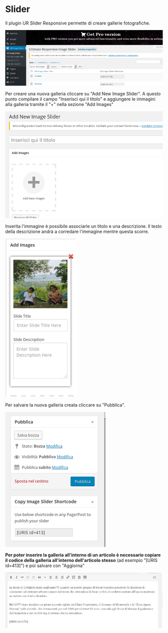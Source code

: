 # Slider

Il plugin UR Slider Responsive permette di creare gallerie fotografiche.


![UR Slider Responsive](img/slider.png)

Per creare una nuova galleria cliccare su "Add New Image Slider". A questo punto compilare il campo "Inserisci qui il titolo" e aggiungere le immagini alla galleria tramite il "+" nella sezione "Add Images"

![Aggiungi immagine](img/slider2.png)

Inserita l'immagine è possibile associarle un titolo e una descrizione. Il testo della descrizione andrà a corredare l'immagine mentre questa scorre.

![Titolo e descrizione immagine](slider5.png)

Per salvare la nuova galleria creata cliccare su "Pubblica".

![Pubblica](slider3.png)

**Per poter inserire la galleria all'interno di un articolo è necessario copiare il codice della galleria all'interno dell'articolo stesso** (ad esempio "[URIS id=413]") e poi salvare con "Aggiorna"

![Slider in un articolo/pagina](slider4.png)
